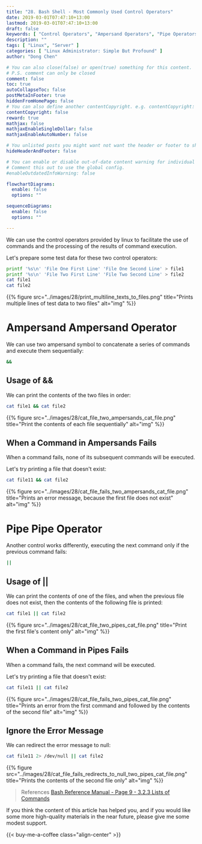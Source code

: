 ```yaml
---
title: "28. Bash Shell - Most Commonly Used Control Operators"
date: 2019-03-01T07:47:10+13:00
lastmod: 2019-03-01T07:47:10+13:00
draft: false
keywords: [ "Control Operators", "Ampersand Operators", "Pipe Operators", "Linux Shell Error Message Redirection" ]
description: ""
tags: [ "Linux", "Server" ]
categories: [ "Linux Administrator: Simple But Profound" ]
author: "Dong Chen"

# You can also close(false) or open(true) something for this content.
# P.S. comment can only be closed
comment: false
toc: true
autoCollapseToc: false
postMetaInFooter: true
hiddenFromHomePage: false
# You can also define another contentCopyright. e.g. contentCopyright: "This is another copyright."
contentCopyright: false
reward: true
mathjax: false
mathjaxEnableSingleDollar: false
mathjaxEnableAutoNumber: false

# You unlisted posts you might want not want the header or footer to show
hideHeaderAndFooter: false

# You can enable or disable out-of-date content warning for individual post.
# Comment this out to use the global config.
#enableOutdatedInfoWarning: false

flowchartDiagrams:
  enable: false
  options: ""

sequenceDiagrams: 
  enable: false
  options: ""

---
```


We can use the control operators provided by linux to facilitate the use of commands and the processing of the results of command execution.

<!--more-->

Let's prepare some test data for these two control operators:

```bash
printf '%s\n' 'File One First Line' 'File One Second Line' > file1
printf '%s\n' 'File Two First Line' 'File Two Second Line' > file2
cat file1
cat file2
```

{{% figure src="../images/28/print_multiline_texts_to_files.png" title="Prints multiple lines of test data to two files" alt="img" %}}

# Ampersand Ampersand Operator

We can use two ampersand symbol to concatenate a series of commands and execute them sequentially:

```bash
&&
```

## Usage of &&

We can print the contents of the two files in order:

```bash
cat file1 && cat file2
```

{{% figure src="../images/28/cat_file_two_ampersands_cat_file.png" title="Print the contents of each file sequentially" alt="img" %}}

## When a Command in Ampersands Fails

When a command fails, none of its subsequent commands will be executed.

Let's try printing a file that doesn't exist:

```bash
cat file11 && cat file2
```

{{% figure src="../images/28/cat_file_fails_two_ampersands_cat_file.png" title="Prints an error message, because the first file does not exist" alt="img" %}}

# Pipe Pipe Operator

Another control works differently, executing the next command only if the previous command fails:

```bash
||
```

## Usage of ||

We can print the contents of one of the files, and when the previous file does not exist, then the contents of the following file is printed:

```bash
cat file1 || cat file2
```

{{% figure src="../images/28/cat_file_two_pipes_cat_file.png" title="Print the first file's content only" alt="img" %}}

## When a Command in Pipes Fails

When a command fails, the next command will be executed.

Let's try printing a file that doesn't exist:

```bash
cat file11 || cat file2
```

{{% figure src="../images/28/cat_file_fails_two_pipes_cat_file.png" title="Prints an error from the first command and followed by the contents of the second file" alt="img" %}}

## Ignore the Error Message

We can redirect the error message to null:

```bash
cat file11 2> /dev/null || cat file2
```

{{% figure src="../images/28/cat_file_fails_redirects_to_null_two_pipes_cat_file.png" title="Prints the contents of the second file only" alt="img" %}}

> References
> [Bash Reference Manual - Page 9 - 3.2.3 Lists of Commands](https://www.gnu.org/software/bash/manual/bash.pdf)

If you think the content of this article has helped you, and if you would like some more high-quality materials in the near future, please give me some modest support.

<!-- Buy Me a Coffee Button -->
{{< buy-me-a-coffee class="align-center" >}}
